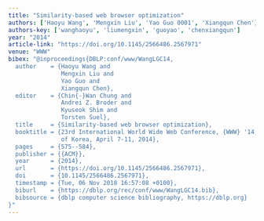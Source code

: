 ```yaml
---
title: "Similarity-based web browser optimization"
authors: ['Haoyu Wang', 'Mengxin Liu', 'Yao Guo 0001', 'Xiangqun Chen']
authors-key: ['wanghaoyu', 'liumengxin', 'guoyao', 'chenxiangqun']
year: "2014"
article-link: "https://doi.org/10.1145/2566486.2567971"
venue: "WWW"
bibex: "@inproceedings{DBLP:conf/www/WangLGC14,
  author    = {Haoyu Wang and
               Mengxin Liu and
               Yao Guo and
               Xiangqun Chen},
  editor    = {Chin{-}Wan Chung and
               Andrei Z. Broder and
               Kyuseok Shim and
               Torsten Suel},
  title     = {Similarity-based web browser optimization},
  booktitle = {23rd International World Wide Web Conference, {WWW} '14, Seoul, Republic
               of Korea, April 7-11, 2014},
  pages     = {575--584},
  publisher = {{ACM}},
  year      = {2014},
  url       = {https://doi.org/10.1145/2566486.2567971},
  doi       = {10.1145/2566486.2567971},
  timestamp = {Tue, 06 Nov 2018 16:57:08 +0100},
  biburl    = {https://dblp.org/rec/conf/www/WangLGC14.bib},
  bibsource = {dblp computer science bibliography, https://dblp.org}
}"
---
```

